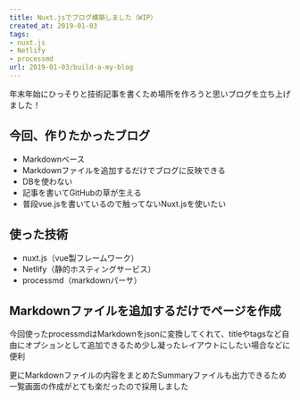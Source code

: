 ```yaml
---
title: Nuxt.jsでブログ構築しました（WIP）
created_at: 2019-01-03
tags:
- nuxt.js
- Netlify
- processmd
url: 2019-01-03/build-a-my-blog
---
```


年末年始にひっそりと技術記事を書くため場所を作ろうと思いブログを立ち上げました！

## 今回、作りたかったブログ

- Markdownベース
- Markdownファイルを追加するだけでブログに反映できる
- DBを使わない
- 記事を書いてGitHubの草が生える
- 普段vue.jsを書いているので触ってないNuxt.jsを使いたい

## 使った技術

- nuxt.js（vue製フレームワーク）
- Netlify（静的ホスティングサービス）
- processmd（markdownパーサ）

## Markdownファイルを追加するだけでページを作成

今回使ったprocessmdはMarkdownをjsonに変換してくれて、titleやtagsなど自由にオプションとして追加できるため少し凝ったレイアウトにしたい場合などに便利

更にMarkdownファイルの内容をまとめたSummaryファイルも出力できるため一覧画面の作成がとても楽だったので採用しました

